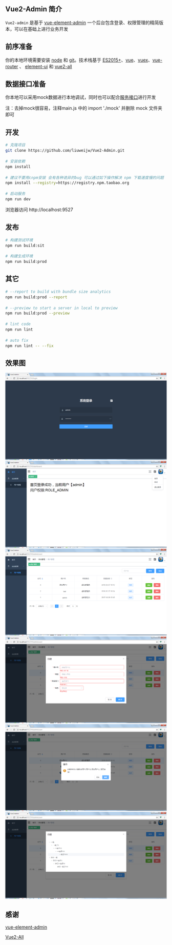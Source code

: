 ## Vue2-Admin 简介

`Vue2-admin` 是基于 [vue-element-admin](https://github.com/PanJiaChen/vue-element-admin) 一个后台包含登录、权限管理的精简版本，可以在基础上进行业务开发

## 前序准备

你的本地环境需要安装 [node](http://nodejs.org/) 和 [git](https://git-scm.com/)。技术栈基于 [ES2015+](http://es6.ruanyifeng.com/)、[vue](https://cn.vuejs.org/index.html)、[vuex](https://vuex.vuejs.org/zh-cn/)、[vue-router](https://router.vuejs.org/zh-cn/) 、 [element-ui](https://github.com/ElemeFE/element) 和 [vue2-all](https://github.com/liuweijw/Vue2-All)

## 数据接口准备

你本地可以采用mock数据进行本地调试，同时也可以配合[服务接口](https://github.com/liuweijw/fw-cloud-framework)进行开发

注：去掉mock很容易，注释main.js 中的 import './mock' 并删除 mock 文件夹即可

## 开发
```bash
# 克隆项目
git clone https://github.com/liuweijw/Vue2-Admin.git

# 安装依赖
npm install
   
# 建议不要用cnpm安装 会有各种诡异的bug 可以通过如下操作解决 npm 下载速度慢的问题
npm install --registry=https://registry.npm.taobao.org

# 启动服务
npm run dev
```
浏览器访问 http://localhost:9527

## 发布
```bash
# 构建测试环境
npm run build:sit

# 构建生成环境
npm run build:prod
```

## 其它
```bash
# --report to build with bundle size analytics
npm run build:prod --report

# --preview to start a server in local to preview
npm run build:prod --preview

# lint code
npm run lint

# auto fix
npm run lint -- --fix
```
## 效果图
![image](src/assets/temp/1.png)
![image](src/assets/temp/2.png)
![image](src/assets/temp/3.png)
![image](src/assets/temp/4.png)
![image](src/assets/temp/5.png)
![image](src/assets/temp/6.png)

## 感谢

[vue-element-admin](https://github.com/PanJiaChen/vue-element-admin)

[Vue2-All](https://github.com/liuweijw/Vue2-All)
